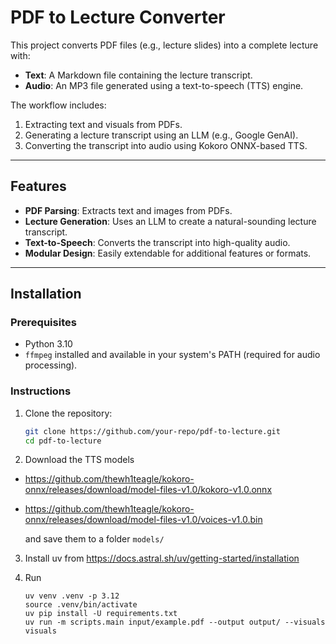 # PDF to Lecture Converter

This project converts PDF files (e.g., lecture slides) into a complete lecture with:
- **Text**: A Markdown file containing the lecture transcript.
- **Audio**: An MP3 file generated using a text-to-speech (TTS) engine.

The workflow includes:
1. Extracting text and visuals from PDFs.
2. Generating a lecture transcript using an LLM (e.g., Google GenAI).
3. Converting the transcript into audio using Kokoro ONNX-based TTS.

---

## Features

- **PDF Parsing**: Extracts text and images from PDFs.
- **Lecture Generation**: Uses an LLM to create a natural-sounding lecture transcript.
- **Text-to-Speech**: Converts the transcript into high-quality audio.
- **Modular Design**: Easily extendable for additional features or formats.

---

## Installation

### Prerequisites
- Python 3.10 
- `ffmpeg` installed and available in your system's PATH (required for audio processing).

### Instructions
1. Clone the repository:
   ```bash
   git clone https://github.com/your-repo/pdf-to-lecture.git
   cd pdf-to-lecture

2. Download the TTS models
- https://github.com/thewh1teagle/kokoro-onnx/releases/download/model-files-v1.0/kokoro-v1.0.onnx
- https://github.com/thewh1teagle/kokoro-onnx/releases/download/model-files-v1.0/voices-v1.0.bin 

   and save them to a folder `models/`

3. Install uv from https://docs.astral.sh/uv/getting-started/installation

4. Run
   ```
   uv venv .venv -p 3.12
   source .venv/bin/activate
   uv pip install -U requirements.txt
   uv run -m scripts.main input/example.pdf --output output/ --visuals visuals